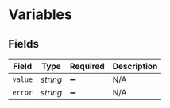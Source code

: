 # Variables


## Fields

| Field              | Type               | Required           | Description        |
| ------------------ | ------------------ | ------------------ | ------------------ |
| `value`            | *string*           | :heavy_minus_sign: | N/A                |
| `error`            | *string*           | :heavy_minus_sign: | N/A                |